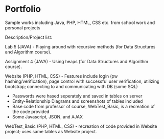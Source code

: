 # Portfolio
Sample works including Java, PHP, HTML, CSS etc. from school work and personal projects

Description/Project list: 

Lab 5 (JAVA) - Playing around with recursive methods (for Data Structures and Algorithm course). 

Assignment 4 (JAVA) - Using heaps (for Data Structures and Algorithm course).

Website (PHP, HTML, CSS) - Features include login (pw hashing/verification), page control with successful user verification, utilizing bootstrap; connecting to and communicating with DB (some SQL)
  - Passwords were hased seperately and saved in tables on server 
  - Entity-Relationship Diagrams and screenshots of tables included 
  - Base code from professor of course, WebTest_Basic, is a recreation of the code provided 
  - Some Javascript, JSON, and AJAX
  
WebTest_Basic (PHP, HTML, CSS) - recreation of code provided in Website project; uses same tables as Website project.
